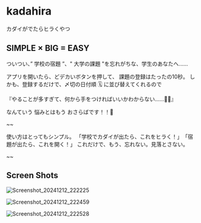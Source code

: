 # kadahira

カダイがでたらヒラくやつ

## SIMPLE × BIG = EASY

ついつい、” 学校の宿題 ”、" 大学の課題 "を忘れがちな、学生のあなたへ......

アプリを開いたら、どデカいボタンを押して、
課題の登録はたったの10秒。
しかも、登録するだけで、〆切の日付順 🗓️ に並び替えてくれるので

『やることが多すぎて、何から手をつければいいかわからない……🤦‍♀️』

なんていう 悩みとはもう おさらばです！！🥳

~~

使い方はとってもシンプル。
「学校でカダイが出たら、これをヒラく！」　「宿題が出たら、これを開く！」
これだけで、もう、忘れない。見落とさない。

~~

## Screen Shots

![Screenshot_20241212_222225](https://github.com/user-attachments/assets/27e9cd2f-cca3-4c1a-8ecf-bab292005173)

![Screenshot_20241212_222459](https://github.com/user-attachments/assets/45ceaa45-d544-4444-9cc4-acdbc3bad979)

![Screenshot_20241212_222528](https://github.com/user-attachments/assets/d8829257-d375-4616-a975-fd65035be915)
